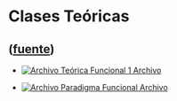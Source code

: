 # Clases Teóricas
([fuente](https://campus.exactas.uba.ar/course/view.php?id=1059&section=5))
---
  * [ ![Archivo](https://campus.exactas.uba.ar/theme/image.php/magazine/core/1462913092/f/pdf) Teórica Funcional 1  Archivo  ](https://campus.exactas.uba.ar/mod/resource/view.php?id=57218)

  * [ ![Archivo](https://campus.exactas.uba.ar/theme/image.php/magazine/core/1462913092/f/pdf) Paradigma Funcional  Archivo  ](https://campus.exactas.uba.ar/mod/resource/view.php?id=57222)

